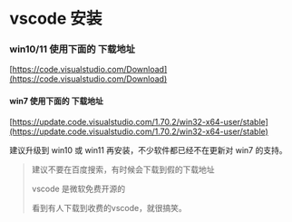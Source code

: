 # vscode 安装

### win10/11 使用下面的 下载地址

[https://code.visualstudio.com/Download](https://code.visualstudio.com/Download)


#### win7 使用下面的 下载地址

[https://update.code.visualstudio.com/1.70.2/win32-x64-user/stable](https://update.code.visualstudio.com/1.70.2/win32-x64-user/stable)

建议升级到 win10 或 win11 再安装，不少软件都已经不在更新对 win7 的支持。

> 建议不要在百度搜索，有时候会下载到假的下载地址
>
> vscode 是微软免费开源的
> 
> 看到有人下载到收费的vscode，就很搞笑。

